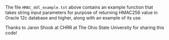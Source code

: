 The file `HMAC_ddl_example.txt` above contains an example function that takes string input parameters for purpose of returning HMAC256 value in Oracle 12c database and higher, along with an example of its use.

Thanks to Jaron Shook at CHRR at The Ohio State University for sharing this code!